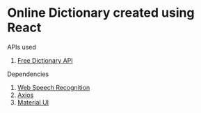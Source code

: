 # Online Dictionary created using React


APIs used
<ol>
<li><a href="https://dictionaryapi.dev/" target="_blank">Free Dictionary API</a></li>
</ol>

Dependencies
<ol>
<li><a href="https://webspeechrecognition.com/" target="_blank">Web Speech Recognition</a></li>
<li><a href="https://axios-http.com/docs/intro" target="_blank">Axios</a></li>
<li><a href="https://mui.com/" target="_blank">Material UI</a></li>
</ol>

